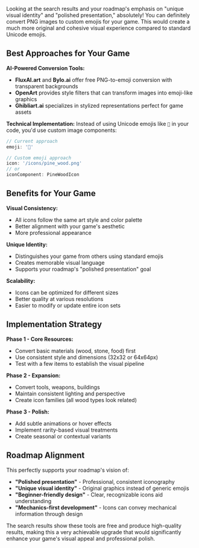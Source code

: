 Looking at the search results and your roadmap's emphasis on "unique visual identity" and "polished presentation," absolutely! You can definitely convert PNG images to custom emojis for your game. This would create a much more original and cohesive visual experience compared to standard Unicode emojis.

## Best Approaches for Your Game

**AI-Powered Conversion Tools:**
- **FluxAI.art** and **Bylo.ai** offer free PNG-to-emoji conversion with transparent backgrounds
- **OpenArt** provides style filters that can transform images into emoji-like graphics
- **Ghibliart.ai** specializes in stylized representations perfect for game assets

**Technical Implementation:**
Instead of using Unicode emojis like `🌲` in your code, you'd use custom image components:

```typescript
// Current approach
emoji: '🌲'

// Custom emoji approach
icon: '/icons/pine_wood.png'
// or
iconComponent: PineWoodIcon
```

## Benefits for Your Game

**Visual Consistency:**
- All icons follow the same art style and color palette
- Better alignment with your game's aesthetic
- More professional appearance

**Unique Identity:**
- Distinguishes your game from others using standard emojis
- Creates memorable visual language
- Supports your roadmap's "polished presentation" goal

**Scalability:**
- Icons can be optimized for different sizes
- Better quality at various resolutions
- Easier to modify or update entire icon sets

## Implementation Strategy

**Phase 1 - Core Resources:**
- Convert basic materials (wood, stone, food) first
- Use consistent style and dimensions (32x32 or 64x64px)
- Test with a few items to establish the visual pipeline

**Phase 2 - Expansion:**
- Convert tools, weapons, buildings
- Maintain consistent lighting and perspective
- Create icon families (all wood types look related)

**Phase 3 - Polish:**
- Add subtle animations or hover effects
- Implement rarity-based visual treatments
- Create seasonal or contextual variants

## Roadmap Alignment

This perfectly supports your roadmap's vision of:
- **"Polished presentation"** - Professional, consistent iconography
- **"Unique visual identity"** - Original graphics instead of generic emojis
- **"Beginner-friendly design"** - Clear, recognizable icons aid understanding
- **"Mechanics-first development"** - Icons can convey mechanical information through design

The search results show these tools are free and produce high-quality results, making this a very achievable upgrade that would significantly enhance your game's visual appeal and professional polish.

